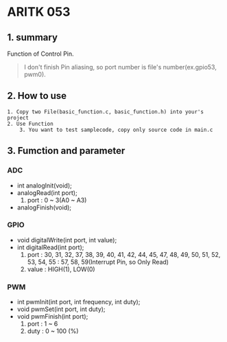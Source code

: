 # ARITK 053
## 1. summary
Function of Control Pin.
> I don't finish Pin aliasing, so port number is file's number(ex.gpio53, pwm0).

## 2. How to use
	1. Copy two File(basic_function.c, basic_function.h) into your's project
	2. Use Function
        3. You want to test samplecode, copy only source code in main.c

## 3. Fumction and parameter
### ADC
 - int analogInit(void);
 - analogRead(int port);
    1. port : 0 ~ 3(A0 ~ A3)
 - analogFinish(void);

### GPIO
 - void digitalWrite(int port, int value);
 - int digitalRead(int port);
    1. port : 30, 31, 32, 37, 38, 39, 40, 41, 42, 44, 45, 47, 48, 49, 50, 51, 52, 53, 54, 55
            : 57, 58, 59(Interrupt Pin, so Only Read)
    2. value : HIGH(1), LOW(0)

### PWM
 - int pwmInit(int port, int frequency, int duty);
 - void pwmSet(int port, int duty);
 - void pwmFinish(int port);
    1. port : 1 ~ 6
    2. duty : 0 ~ 100 (%)

